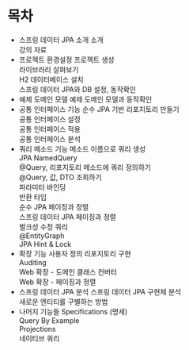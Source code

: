 # 목차
- 스프링 데이터 JPA 소개
소개  
강의 자료  
- 프로젝트 환경설정
프로젝트 생성  
라이브러리 살펴보기  
H2 데이터베이스 설치  
스프링 데이터 JPA와 DB 설정, 동작확인  
- 예제 도메인 모델
예제 도메인 모델과 동작확인  
- 공통 인터페이스 기능
순수 JPA 기반 리포지토리 만들기  
공통 인터페이스 설정  
공통 인터페이스 적용  
공통 인터페이스 분석  
- 쿼리 메소드 기능
메소드 이름으로 쿼리 생성  
JPA NamedQuery  
@Query, 리포지토리 메소드에 쿼리 정의하기  
@Query, 값, DTO 조회하기  
파라미터 바인딩  
반환 타입  
순수 JPA 페이징과 정렬  
스프링 데이터 JPA 페이징과 정렬  
벌크성 수정 쿼리  
@EntityGraph  
JPA Hint & Lock  
- 확장 기능 
사용자 정의 리포지토리 구현  
Auditing  
Web 확장 - 도메인 클래스 컨버터  
Web 확장 - 페이징과 정렬  
- 스프링 데이터 JPA 분석
스프링 데이터 JPA 구현체 분석  
새로운 엔티티를 구별하는 방법  
- 나머지 기능들
Specifications (명세)  
Query By Example  
Projections  
네이티브 쿼리  
